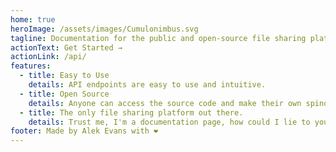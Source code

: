 ```yaml
---
home: true
heroImage: /assets/images/Cumulonimbus.svg
tagline: Documentation for the public and open-source file sharing platform Cumulonimbus.
actionText: Get Started →
actionLink: /api/
features:
  - title: Easy to Use
    details: API endpoints are easy to use and intuitive.
  - title: Open Source
    details: Anyone can access the source code and make their own spinoff of the service!
  - title: The only file sharing platform out there.
    details: Trust me, I'm a documentation page, how could I lie to you? Just don't Google file sharing platforms please.
footer: Made by Alek Evans with ❤️
---
```

